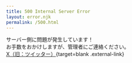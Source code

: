 ```yaml
---
title: 500 Internal Server Error
layout: error.njk
permalink: /500.html
---
```


サーバー側に問題が発生しています！  
お手数をおかけしますが、管理者にご連絡ください。  
[X（旧：ツイッター）](https://twitter.com/homiRoni){target=blank .external-link}
